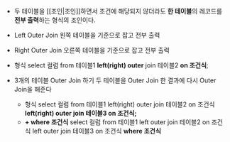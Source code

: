 - 두 테이블을 [[조인|조인]]하면서 조건에 해당되지 않더라도 
	**한 테이블**의 레코드를 **전부 출력**하는 형식의 조인이다.

- Left Outer Join
	왼쪽 테이블을 기준으로 잡고 전부 출력
- Right Outer Join
	오른쪽 테이블을 기준으로 잡고 전부 출력

- 형식
	select 컬럼
	from 테이블1 **left(right) outer** join 테이블2
	**on 조건식**;

- 3개의 테이블 Outer Join 하기
	두 테이블을 Outer Join 한 결과에 다시 Outer Join을 해준다
	- 형식
		select 컬럼
		from 테이블1 left(right) outer join 테이블2
		on 조건식
		**left(right) outer join 테이블3
		on 조건식;**
	- **+ where 조건식**
		select 컬럼
		from 테이블1 left outer join 테이블2
		on 조건식
		left outer join 테이블3
		on 조건식
		**where 조건식**
		